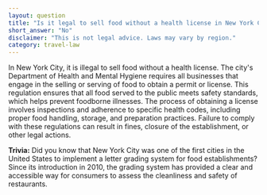 ```yaml
---
layout: question
title: "Is it legal to sell food without a health license in New York City, USA?"
short_answer: "No"
disclaimer: "This is not legal advice. Laws may vary by region."
category: travel-law
---
```

In New York City, it is illegal to sell food without a health license. The city's Department of Health and Mental Hygiene requires all businesses that engage in the selling or serving of food to obtain a permit or license. This regulation ensures that all food served to the public meets safety standards, which helps prevent foodborne illnesses. The process of obtaining a license involves inspections and adherence to specific health codes, including proper food handling, storage, and preparation practices. Failure to comply with these regulations can result in fines, closure of the establishment, or other legal actions.

**Trivia:** Did you know that New York City was one of the first cities in the United States to implement a letter grading system for food establishments? Since its introduction in 2010, the grading system has provided a clear and accessible way for consumers to assess the cleanliness and safety of restaurants.
